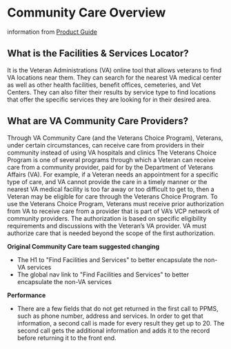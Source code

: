 # Community Care Overview
information from [Product Guide](https://github.com/department-of-veterans-affairs/vets.gov-team/blob/master/Products/Global/Facilities_Locator/community_care/Contact%20Center/Facilities%20&%20Services%20Locator%20-%20Product%20Guide.docx)
## What is the Facilities & Services Locator?
It is the Veteran Administrations (VA) online tool that allows veterans to find VA locations near
them. They can search for the nearest VA medical center as well as other health facilities,
benefit offices, cemeteries, and Vet Centers. They can also filter their results by service type to
find locations that offer the specific services they are looking for in their desired area.

## What are VA Community Care Providers?
Through VA Community Care (and the Veterans Choice Program), Veterans, under certain
circumstances, can receive care from providers in their community instead of using VA hospitals
and clinics
The Veterans Choice Program is one of several programs through which a Veteran can receive
care from a community provider, paid for by the Department of Veterans Affairs (VA). For
example, if a Veteran needs an appointment for a specific type of care, and VA cannot provide
the care in a timely manner or the nearest VA medical facility is too far away or too difficult to
get to, then a Veteran may be eligible for care through the Veterans Choice Program.
To use the Veterans Choice Program, Veterans must receive prior authorization from VA to
receive care from a provider that is part of VA’s VCP network of community providers. The
authorization is based on specific eligibility requirements and discussions with the Veteran’s VA
provider. VA must authorize care that is needed beyond the scope of the first authorization.

**Original Community Care team suggested changing**
- The H1 to "Find Facilities and Services" to better encapsulate the non-VA services
- The global nav link to "Find Facilities and Services" to better encapsulate the non-VA services

**Performance**
- There are a few fields that do not get returned in the first call to PPMS, such as phone number, address and services. In order to get that information, a second call is made for every result they get up to 20. The second call gets the additional information and adds it to the record before returning it to the front end.

